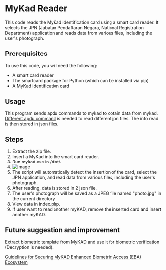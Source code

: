 # MyKad Reader
This code reads the MyKad identification card using a smart card reader. It selects the JPN (Jabatan Pendaftaran Negara, National Registration Department) application and reads data from various files, including the user's photograph.

## Prerequisites
To use this code, you will need the following:
- A smart card reader
- The smartcard package for Python (which can be installed via pip)
- A MyKad identification card

## Usage
This program sends apdu commands to mykad to obtain data from mykad. [Different apdu command](http://forum.lowyat.net/index.php?showtopic=355950&view=findpost&p=11151482) is needed to read different jpn files. The info read is then stored in json files.

## Steps
1. Extract the zip file.
2. Insert a MyKad into the smart card reader.
3. Run mykad.exe in /dist/.
4. ![image](https://user-images.githubusercontent.com/124897328/219552775-2b01736c-c44c-4110-b2b6-85a730048fcf.png)
5. The script will automatically detect the insertion of the card, select the JPN application, and read data from various files, including the user's photograph.
6. After reading, data is stored in 2 json file. 
7. The user's photograph will be saved as a JPEG file named "photo.jpg" in the current directory.
8. View data in index.php.
9. If user want to read another myKAD, remove the inserted card and insert another myKAD.



## Future suggestion and improvement
Extract biometric template from MyKAD and use it for biometric verification (Decryption is needed).

[Guidelines for Securing MyKAD Enhanced Biometric Access (EBA) Ecosystem](https://www.cybersecurity.my/data/content_files/56/2079.pdf)
